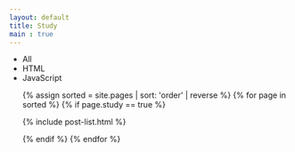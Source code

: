 ```yaml
---
layout: default
title: Study
main : true
---
```


<ul class ="study-navi"  >

<li id="all">All</li>
<li id="HTML">HTML</li>
<li id="javaScript">JavaScript</li>

</ul>

<ul class="catalogue">
{% assign sorted = site.pages | sort: 'order' | reverse %}
{% for page in sorted %}
{% if page.study == true %}

{% include post-list.html %}

{% endif %}
{% endfor %}
</ul>

<script>

const studyNavi = document.querySelector(".study-navi");
const all = document.querySelector(".study-navi #all");
const contents = document.querySelectorAll(".catalogue-item");
const list =document.querySelectorAll(".study-navi li")


function init(){

    all.style.color = "white";
    all.style.background ="#495057";

}

studyNavi.addEventListener("click",  function(event){

    const type = event.target.id;
    
    //선택된 버튼 색칠   
    for(let value of list){

        if(value.id === type){

            value.style.color = "white";
            value.style.background ="#495057";

        } else{

            value.style.color = "#495057";
            value.style.background ="white";

        }
       
    }

    //해당 버튼의 contents 출력
    if(type === "all"){
        for(let value of contents){
            value.style.display = "block";

        }
    }else{

        for(let value of contents){

                 if(value.id === type){
                     //display : block;
    
                     value.style.display = "block";

                 }
                 else{
                       value.style.display = "none";
                     //display : none;
                 }
        }
    }
   
});




init();

</script>